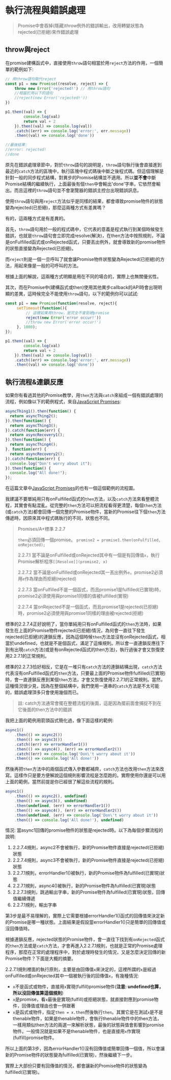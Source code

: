# 執行流程與錯誤處理

> Promise中會吞掉(隱藏)throw例外的錯誤輸出，改用轉變狀態為rejected(已拒絕)來作錯誤處理

## throw與reject

在promise建構函式中，直接使用`throw`語句相當於用`reject`方法的作用，一個簡單的範例如下:

```js
// 用throw語句取代reject
const p1 = new Promise((resolve, reject) => {
    throw new Error('rejected!') // 用throw語句
    //相當於用以下的語句
    //reject(new Error('rejected!'))
})

p1.then((val) => {
        console.log(val)
        return val + 2
    }).then((val) => console.log(val))
    .catch((err) => console.log('error:', err.message))
    .then((val) => console.log('done'))

//最後結果:
//error: rejected!
//done
```

原先在錯誤處理章節中，對於`throw`語句的說明是，`throw`語句執行後會直接進到最近的`catch`方法的區塊中，執行區塊中程式碼後中斷之後程式碼。但這個理解是針對一般的同步程式結構，對異步的Promise結構並不適用。所以**並不會**中斷Promise結構的繼續執行，上面最後有個`then`中會輸出'done'字串，它依然會輸出。而且這裡的`throw`語句並不會瀏覽器的錯誤主控台出現錯誤訊息。

使用`throw`語句與用`reject`方法似乎是同樣的結果，都會導致promise物件的狀態變為rejected(已拒絕)，那麼這兩種方式有差異嗎？

有的，這兩種方式是有差異的。

首先，`throw`語句用於一般的程式碼中，它代表的意義是程式執行到某個時候發生錯誤，也就是`throw`語句會立即完成resolve(解決)，在then方法中按照規則，不論是onFulfilled函式或onRejected函式，只要丟出例外，就會導致新的promise物件的狀態直接變為Rejected(已拒絕)。

而`reject`則是一個一旦呼叫了就會讓Promise物件狀態變為Rejected(已拒絕)的方法，用起來像是一般的可呼叫的方法。

根據上面的解說，這兩種方式明顯是用在不同的場合的，實際上也無關優劣性。

其次，而在Promise中(建構函式或then)使用其他異步callback的API時會出現明顯的差異，這時候完全不能使用`throw`語句，以下的範例你可以試試:

```js
const p1 = new Promise(function(resolve, reject){
     setTimeout(function(){
         // 這裡如果用throw，是完全不會拒絕promise
         reject(new Error('error occur!'))
         //throw new Error('error occur!')
     }, 1000);
});

p1.then((val) => {
        console.log(val)
        return val + 2
    }).then((val) => console.log(val))
    .catch((err) => console.log('error:', err.message))
    .then((val) => console.log('done'))
```

## 執行流程&連鎖反應

如果你有看過其他的Promise教學，用`then`方法與`catch`來組成一個有錯誤處理的流程，例如像以下的範例程式，來自[JavaScript Promises](http://www.html5rocks.com/en/tutorials/es6/promises/):

```js
asyncThing1().then(function() {
  return asyncThing2();
}).then(function() {
  return asyncThing3();
}).catch(function(err) {
  return asyncRecovery1();
}).then(function() {
  return asyncThing4();
}, function(err) {
  return asyncRecovery2();
}).catch(function(err) {
  console.log("Don't worry about it");
}).then(function() {
  console.log("All done!");
});
```

在這篇文章中[JavaScript Promises](http://www.html5rocks.com/en/tutorials/es6/promises/)的也有一個這個範例的流程圖。

我建議不要單純用只有onFulfilled函式的`then`方法，以及`catch`方法來看整體流程，其實會有點混亂。從完整的`then`方法可以把流程看得更清楚，每個`then`方法(或`catch`方法)都會回傳一個完整的Promise物件，當新的Promise往下個`then`方法傳遞時，因原來其中程式碼執行的不同，狀態也不同。

> Promises/A+標準 2.2.7
>
> `then`必須回傳一個promise。
> `promise2 = promise1.then(onFulfilled, onRejected);`
>
> 2.2.7.1 當不論是onFulfilled或onRejected其中有一個是有回傳值`x`，執行Promise解析程序`[[Resolve]](promise2, x)`
>
> 2.2.7.2 當不論是onFulfilled或onRejected其一丟出例外`e`，promise2必須用`e`作為理由而拒絕(rejected)
>
> 2.2.7.3 當onFulfilled不是一個函式，而且promise1是fulfilled(已實現)時，promise2必須使用與promise1同樣的值被fulfilled(實現)
>
> 2.2.7.4 當onRejected不是一個函式，而且promise1是rejected(已拒絕)時，promise2必須使用與promise1同樣的理由被rejected(拒絕)

標準的2.2.7.4正好說明了，當你單純用只有onFulfilled函式的`then`方法時，如果發生在上面的Promise物件rejected(已拒絕)情況，為何會一直往下發生rejected(已拒絕)的連鎖反應，因為這個時候`then`方法並沒有onRejected函式，相當於undefined，也就是不是個函式，滿足了這條規則。所以會一直連鎖反應往下到有出現`catch`方法(或是有onRejected函式的then方法)，執行過後才會又恢復使用2.2.7.1的正常規則。

標準的2.2.7.3恰好相反，它是在一堆只有`catch`方法的連鎖結構出現，`catch`方法代表沒有onFulfilled函式的`then`方法，只要最上面的Promise物件fulfilled(已實現)時，會一直連鎖反應到某個`then`方法，才會又恢復使用2.2.7.1的正常規則。當然，這種情況很少見，因為在整個結構中，我們使用一連串的`catch`方法是不太可能的，錯誤處理頂多只會使用幾個而已。

> 註: catch方法通常會擺在整體流程的後面，這是因為擺前面會捕捉不到在它後面的then方法中的錯誤

我把上面的範例用箭頭函式簡化過，像下面這樣的範例:

```js
async1()
    .then(() => async2())
    .then(() => async3())
    .catch((err) => errorHandler1())
    .then(() => async4(), (err) => errorHandler2())
    .catch((err) => console.log('Don\'t worry about it'))
    .then(() => console.log('All done!'))
```

然後再把`then`方法中的兩個函式傳入參數都補齊，`catch`方法也改用`then`方法來改寫。這樣作只是要方便解說這個規則影響流程是怎麼跑的。實際使用你還是可以用上面的範例，當然前提是你已經很了解這些流程的規則。

```js
async1()
    .then(() => async2(), undefined)       
    .then(() => async3(), undefined)
    .then(undefined, (err) => errorHandler1())
    .then(() => async4(), (err) => errorHandler2())
    .then(undefined, (err) => console.log('Don\'t worry about it'))
    .then(() => console.log('All done!'), undefined)
```

情況: 當async1回傳的promise物件的狀態是rejected時。以下為每個步驟流程的說明:

1. 2.2.7.4規則，async2不會被執行，新的Promise物件直接是rejected(已拒絕)狀態
2. 2.2.7.4規則，async3不會被執行，新的Promise物件直接是rejected(已拒絕)狀態
3. 2.2.7.1規則，errorHandler1()被執行，新的Promise物件為fulfilled(已實現)狀態
4. 2.2.7.1規則，async4()被執行，新的Promise物件為fulfilled(已實現)狀態
5. 2.2.7.3規則，跳過輸出字串，新的Promise物件為fulfilled(已實現)狀態，回傳值繼續傳遞
6. 2.2.7.1規則，輸出字串

第3步是最不易理解的，實際上它需要根據errorHandler1()函式的回傳值來決定新的Promise是哪一種狀態。上面結果是假設當errorHandler1()只是簡單的回傳值或沒回傳值時。

根據連鎖反應，rejected狀態的Promise物件，會一直往下找到有`onRejected`函式的`then`方法或是`catch`方法，才會再進入2.2.7.1規則，也就是正常的Promise處理程序，那麼在正常的處理程序中，對於處理時發生的情況，又是怎麼決定回傳的新Promise物件？下面是大概的摘要。

2.2.7.1規則裡面的執行原則，主要是由回傳值`x`來決定的，這裡所謂的`x`是經過onFulfilled或onRejected其中一個被執行後的回傳值`x`，有幾種情況:

- `x`不是函式或物件，直接用`x`實現(fulfill)promise物件(**注意: undefined也算，所以沒回傳值算這個規則**)
- `x`是promise，看`x`最後是實現(fulfill)或拒絕狀態，就直接對應到promise物件，回傳值或理由也會一併跟著
- `x`是函式或物件，指定`then = x.then`然後執行`then`。其實它是在測試`x`是不是thenable物件，如果是thenable物件，會執行thenable物件中的then方法，一樣用類似then方法的兩選一來解析狀態，最後的狀態與值會影響到promise物件。一般情況就是如果不是thenable物件，也是直接用`x`作實現(fulfill)promise物件。

所以上面的第3步，因為errorHandler1()沒有回傳值或簡單回傳一個值，所以會讓新的Promise物件的狀態變為fulfilled(已實現)，然後繼續下一步。

實際上大部份只要有回傳值的情況，都會讓新的Promise物件的狀態變為fulfilled(已實現)。
